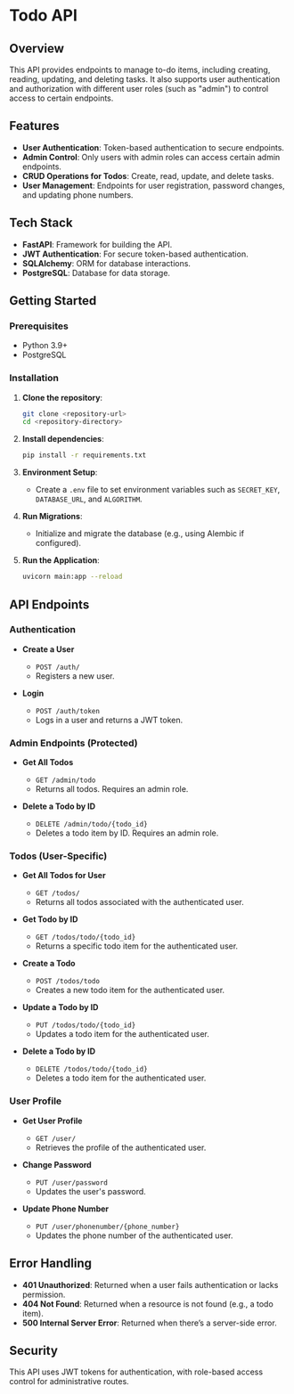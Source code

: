 # Todo API

## Overview

This API provides endpoints to manage to-do items, including creating, reading, updating, and deleting tasks. It also supports user authentication and authorization with different user roles (such as "admin") to control access to certain endpoints.

## Features

- **User Authentication**: Token-based authentication to secure endpoints.
- **Admin Control**: Only users with admin roles can access certain admin endpoints.
- **CRUD Operations for Todos**: Create, read, update, and delete tasks.
- **User Management**: Endpoints for user registration, password changes, and updating phone numbers.

## Tech Stack

- **FastAPI**: Framework for building the API.
- **JWT Authentication**: For secure token-based authentication.
- **SQLAlchemy**: ORM for database interactions.
- **PostgreSQL**: Database for data storage.

## Getting Started

### Prerequisites

- Python 3.9+
- PostgreSQL

### Installation

1. **Clone the repository**:
    ```bash
    git clone <repository-url>
    cd <repository-directory>
    ```

2. **Install dependencies**:
    ```bash
    pip install -r requirements.txt
    ```

3. **Environment Setup**:
   - Create a `.env` file to set environment variables such as `SECRET_KEY`, `DATABASE_URL`, and `ALGORITHM`.

4. **Run Migrations**:
   - Initialize and migrate the database (e.g., using Alembic if configured).

5. **Run the Application**:
   ```bash
   uvicorn main:app --reload
   ```

## API Endpoints

### Authentication

- **Create a User**  
  - `POST /auth/`
  - Registers a new user.

- **Login**  
  - `POST /auth/token`
  - Logs in a user and returns a JWT token.

### Admin Endpoints (Protected)

- **Get All Todos**  
  - `GET /admin/todo`
  - Returns all todos. Requires an admin role.

- **Delete a Todo by ID**  
  - `DELETE /admin/todo/{todo_id}`
  - Deletes a todo item by ID. Requires an admin role.

### Todos (User-Specific)

- **Get All Todos for User**  
  - `GET /todos/`
  - Returns all todos associated with the authenticated user.

- **Get Todo by ID**  
  - `GET /todos/todo/{todo_id}`
  - Returns a specific todo item for the authenticated user.

- **Create a Todo**  
  - `POST /todos/todo`
  - Creates a new todo item for the authenticated user.

- **Update a Todo by ID**  
  - `PUT /todos/todo/{todo_id}`
  - Updates a todo item for the authenticated user.

- **Delete a Todo by ID**  
  - `DELETE /todos/todo/{todo_id}`
  - Deletes a todo item for the authenticated user.

### User Profile

- **Get User Profile**  
  - `GET /user/`
  - Retrieves the profile of the authenticated user.

- **Change Password**  
  - `PUT /user/password`
  - Updates the user's password.

- **Update Phone Number**  
  - `PUT /user/phonenumber/{phone_number}`
  - Updates the phone number of the authenticated user.

## Error Handling

- **401 Unauthorized**: Returned when a user fails authentication or lacks permission.
- **404 Not Found**: Returned when a resource is not found (e.g., a todo item).
- **500 Internal Server Error**: Returned when there’s a server-side error.

## Security

This API uses JWT tokens for authentication, with role-based access control for administrative routes.
